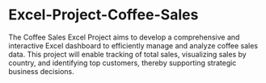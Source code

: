 # Excel-Project-Coffee-Sales
The Coffee Sales Excel Project aims to develop a comprehensive and interactive Excel dashboard to efficiently manage and analyze coffee sales data. This project will enable tracking of total sales, visualizing sales by country, and identifying top customers, thereby supporting strategic business decisions.
